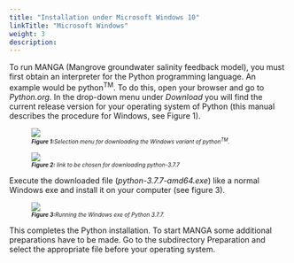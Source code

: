 ```yaml
---
title: "Installation under Microsoft Windows 10"
linkTitle: "Microsoft Windows"
weight: 3
description:
---
```

To run MANGA (Mangrove groundwater salinity feedback model), you must first obtain an interpreter for the Python programming language. An example would be python<sup>T</sup><sup>M</sup>. To do this, open your browser and go to *Python.org.* In the drop-down menu under *Download* you will find the current release version for your operating system of Python (this manual describes the procedure for Windows, see Figure 1).

<figure>
<img src="/pictures/Auswahl_Menue_zum_Downloaden_der_Windows_Variante_von_pythonTM.jpg">
<figcaption><font size = "1"><i><b>Figure 1:</b>Selection menu for downloading the Windows variant of python<sup>T</sup><sup>M</sup>.</i></font></figcaption>
</figure><p>

<figure>
<img src="/pictures/zu_waehlender_Link_für_das_Downloaden_von_python-3_7_7.jpg">
<figcaption><font size = "1"><i><b>Figure 2:</b> link to be chosen for downloading python-3.7.7</i></font></figcaption>
</figure><p>

Execute the downloaded file (*python-3.7.7-amd64.exe*) like a normal Windows exe and install it on your computer (see figure 3). 

<figure>
<img src="/pictures/Ausfuehrung_der_Windows_exe_von_Python_3_7_7.jpg">
<figcaption><font size = "1"><i><b>Figure 3:</b>Running the Windows exe of Python 3.7.7.</i></font></figcaption>
</figure><p>

This completes the Python installation. To start MANGA some additional preparations have to be made. Go to the subdirectory Preparation and select the appropriate file before your operating system. 